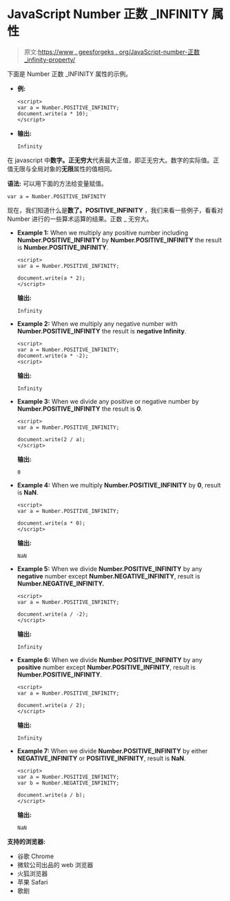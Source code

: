 # JavaScript Number 正数 _INFINITY 属性

> 原文:[https://www . geesforgeks . org/JavaScript-number-正数 _infinity-property/](https://www.geeksforgeeks.org/javascript-number-positive_infinity-property/)

下面是 Number 正数 _INFINITY 属性的示例。

*   **例:**

    ```
    <script>
    var a = Number.POSITIVE_INFINITY;
    document.write(a * 10);
    </script>
    ```

*   **输出:**

    ```
    Infinity
    ```

在 javascript 中**数字。正无穷大**代表最大正值，即正无穷大。数字的实际值。正值无限与全局对象的**无限**属性的值相同。

**语法:**
可以用下面的方法给变量赋值。

```
var a = Number.POSITIVE_INFINITY
```

现在，我们知道什么是**数了。POSITIVE_INFINITY** ，我们来看一些例子，看看对 Number 进行的一些算术运算的结果。正数 _ 无穷大。

*   **Example 1:** When we multiply any positive number including **Number.POSITIVE_INFINITY** by **Number.POSITIVE_INFINITY** the result is **Number.POSITIVE_INFINITY**.

    ```
    <script>
    var a = Number.POSITIVE_INFINITY;

    document.write(a * 2);
    </script>
    ```

    **输出:**

    ```
    Infinity
    ```

*   **Example 2:** When we multiply any negative number with **Number.POSITIVE_INFINITY** the result is **negative Infinity**.

    ```
    <script>
    var a = Number.POSITIVE_INFINITY;
    document.write(a * -2);
    <script>
    ```

    **输出:**

    ```
    Infinity
    ```

*   **Example 3:** When we divide any positive or negative number by **Number.POSITIVE_INFINITY** the result is **0**.

    ```
    <script>
    var a = Number.POSITIVE_INFINITY;

    document.write(2 / a);
    </script>
    ```

    **输出:**

    ```
    0
    ```

*   **Example 4:** When we multiply **Number.POSITIVE_INFINITY** by **0**, result is **NaN**.

    ```
    <script>
    var a = Number.POSITIVE_INFINITY;

    document.write(a * 0);
    </script>
    ```

    **输出:**

    ```
    NaN
    ```

*   **Example 5:** When we divide **Number.POSITIVE_INFINITY** by any **negative** number except **Number.NEGATIVE_INFINITY**, result is **Number.NEGATIVE_INFINITY.**

    ```
    <script>
    var a = Number.POSITIVE_INFINITY;

    document.write(a / -2);
    </script>
    ```

    **输出:**

    ```
    Infinity
    ```

*   **Example 6:** When we divide **Number.POSITIVE_INFINITY** by any **positive** number except **Number.POSITIVE_INFINITY**, result is **Number.POSITIVE_INFINITY**.

    ```
    <script>
    var a = Number.POSITIVE_INFINITY;

    document.write(a / 2);
    </script>
    ```

    **输出:**

    ```
    Infinity
    ```

*   **Example 7:** When we divide **Number.POSITIVE_INFINITY** by either **NEGATIVE_INFINITY** or **POSITIVE_INFINITY**, result is **NaN**.

    ```
    <script>
    var a = Number.POSITIVE_INFINITY;
    var b = Number.NEGATIVE_INFINITY;

    document.write(a / b);
    </script>
    ```

    **输出:**

    ```
    NaN
    ```

**支持的浏览器:**

*   谷歌 Chrome
*   微软公司出品的 web 浏览器
*   火狐浏览器
*   苹果 Safari
*   歌剧